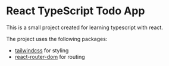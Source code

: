 # React TypeScript Todo App

This is a small project created for learning typescript with react.

The project uses the following packages:

- [tailwindcss](https://tailwindcss.com/) for styling
- [react-router-dom](https://reactrouter.com/en/main) for routing
